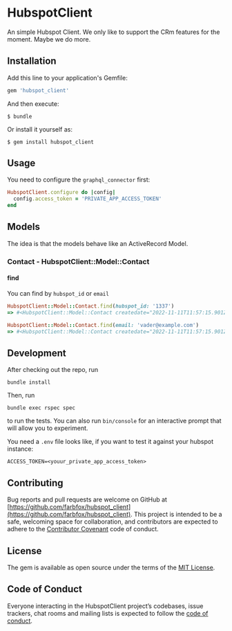 
# HubspotClient

An simple Hubspot Client. We only like to support the CRm features for the moment. Maybe we do more.

## Installation

Add this line to your application's Gemfile:

```ruby
gem 'hubspot_client'
```

And then execute:

    $ bundle

Or install it yourself as:

    $ gem install hubspot_client

## Usage

You need to configure the `graphql_connector` first:
``` ruby
HubspotClient.configure do |config|
  config.access_token = 'PRIVATE_APP_ACCESS_TOKEN'
end
```

## Models

The idea is that the models behave like an ActiveRecord Model.

### Contact - HubspotClient::Model::Contact

#### find
You can find by `hubspot_id` or `email`
```ruby
HubspotClient::Model::Contact.find(hubspot_id: '1337')
=> #<HubspotClient::Model::Contact createdate="2022-11-11T11:57:15.901Z", email="vader@example.com", firstname="Darth", hs_object_id="1337", lastmodifieddate="2022-11-17T13:31:00.526Z", lastname="Vader">

HubspotClient::Model::Contact.find(email: 'vader@example.com')
=> #<HubspotClient::Model::Contact createdate="2022-11-11T11:57:15.901Z", email="vader@example.com", firstname="Darth", hs_object_id="1337", lastmodifieddate="2022-11-17T13:31:00.526Z", lastname="Vader">
```

## Development

After checking out the repo, run
```shell
bundle install
```

Then, run
```shell
bundle exec rspec spec
```
to run the tests.
You can also run `bin/console` for an interactive prompt that will allow you to experiment.

You need a `.env` file looks like, if you want to test it against your hubspot instance:
```shell
ACCESS_TOKEN=<youur_private_app_access_token>
```

## Contributing

Bug reports and pull requests are welcome on GitHub at [https://github.com/farbfox/hubspot_client](https://github.com/farbfox/hubspot_client). This project is intended to be a safe, welcoming space for collaboration, and contributors are expected to adhere to the [Contributor Covenant](http://contributor-covenant.org) code of conduct.

## License

The gem is available as open source under the terms of the [MIT License](https://opensource.org/licenses/MIT).

## Code of Conduct

Everyone interacting in the HubspotClient project’s codebases, issue trackers, chat rooms and mailing lists is expected to follow the [code of conduct](https://github.com/farbfox/hubspot_client/blob/master/CODE_OF_CONDUCT.md).
